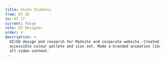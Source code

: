```yaml
---
title: Unite Students
from: 07 16
to: 03 17
current: false
role: UI Designer
order: 4
description: >-
  UI/UX design and research for MyUnite and corporate website. Created new
  accessible colour pallete and icon set. Made a branded animation library for
  all video content.
---
```


